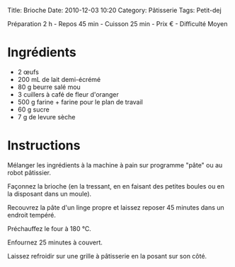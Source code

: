 Title: Brioche
Date: 2010-12-03 10:20
Category: Pâtisserie
Tags: Petit-dej

Préparation 2 h - Repos 45 min - Cuisson 25 min - Prix € - Difficulté Moyen

# Ingrédients

- 2 œufs
- 200 mL de lait demi-écrémé
- 80 g beurre salé mou
- 3 cuillers à café de fleur d'oranger
- 500 g farine + farine pour le plan de travail
- 60 g sucre
- 7 g de levure sèche

# Instructions

Mélanger les ingrédients à la machine à pain sur programme "pâte" ou au robot pâtissier.

Façonnez la brioche (en la tressant, en en faisant des petites boules ou en la disposant dans un moule).

Recouvrez la pâte d'un linge propre et laissez reposer 45 minutes dans un endroit tempéré.

Préchauffez le four à 180 °C.

Enfournez 25 minutes à couvert.

Laissez refroidir sur une grille à pâtisserie en la posant sur son côté.
